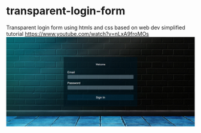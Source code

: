 # transparent-login-form
Transparent login form using htmls and css based on web dev simplified tutorial https://www.youtube.com/watch?v=nLxA9froMOs
![login](https://github.com/JassonCordones/transparent-login-form/blob/master/Screenshot_2021-02-05%20Transparent%20login%20form.jpg)

